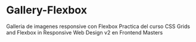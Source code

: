 # Gallery-Flexbox
Galleria de imagenes responsive con Flexbox
Practica del curso CSS Grids and Flexbox in Responsive Web Design v2 en Frontend Masters
